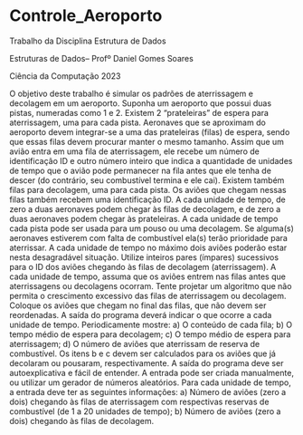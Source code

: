 # Controle_Aeroporto
Trabalho da Disciplina Estrutura de Dados

Estruturas de Dados– Profº Daniel Gomes Soares

Ciência da Computação 2023

O objetivo deste trabalho é simular os padrões de aterrissagem e decolagem em um
aeroporto. Suponha um aeroporto que possui duas pistas, numeradas como 1 e 2. Existem 2
“prateleiras” de espera para aterrissagem, uma para cada pista. Aeronaves que se aproximam
do aeroporto devem integrar-se a uma das prateleiras (filas) de espera, sendo que essas filas
devem procurar manter o mesmo tamanho. Assim que um avião entra em uma fila de
aterrissagem, ele recebe um número de identificação ID e outro número inteiro que indica a
quantidade de unidades de tempo que o avião pode permanecer na fila antes que ele tenha de
descer (do contrário, seu combustível termina e ele cai).
Existem também filas para decolagem, uma para cada pista. Os aviões que chegam nessas filas
também recebem uma identificação ID.
A cada unidade de tempo, de zero a duas aeronaves podem chegar às filas de decolagem, e de
zero a duas aeronaves podem chegar às prateleiras. A cada unidade de tempo cada pista pode
ser usada para um pouso ou uma decolagem. Se alguma(s) aeronaves estiverem com falta de
combustível ela(s) terão prioridade para aterrissar. A cada unidade de tempo no máximo dois
aviões poderão estar nesta desagradável situação. Utilize inteiros pares (ímpares) sucessivos
para o ID dos aviões chegando às filas de decolagem (aterrissagem). A cada unidade de tempo,
assuma que os aviões entrem nas filas antes que aterrissagens ou decolagens ocorram. Tente
projetar um algoritmo que não permita o crescimento excessivo das filas de aterrissagem ou
decolagem. Coloque os aviões que chegam no final das filas, que não devem ser reordenadas.
A saída do programa deverá indicar o que ocorre a cada unidade de tempo. Periodicamente
mostre:
a) O conteúdo de cada fila;
b) O tempo médio de espera para decolagem;
c) O tempo médio de espera para aterrissagem;
d) O número de aviões que aterrissam de reserva de combustível.
Os itens b e c devem ser calculados para os aviões que já decolaram ou pousaram,
respectivamente. A saída do programa deve ser autoexplicativa e fácil de entender.
A entrada pode ser criada manualmente, ou utilizar um gerador de números aleatórios. Para
cada unidade de tempo, a entrada deve ter as seguintes informações:
a) Número de aviões (zero a dois) chegando às filas de aterrissagem com respectivas
reservas de combustível (de 1 a 20 unidades de tempo);
b) Número de aviões (zero a dois) chegando às filas de decolagem.
